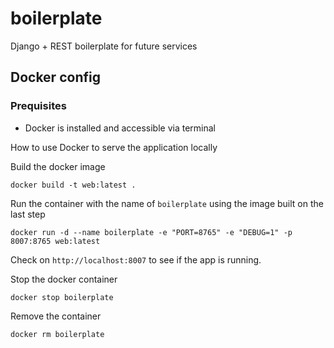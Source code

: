 # boilerplate
Django + REST boilerplate for future services

## Docker config
### Prequisites
- Docker is installed and accessible via terminal

How to use Docker to serve the application locally

Build the docker image
```
docker build -t web:latest .
```

Run the container with the name of `boilerplate` using the image built on the last step
```
docker run -d --name boilerplate -e "PORT=8765" -e "DEBUG=1" -p 8007:8765 web:latest
```

Check on `http://localhost:8007` to see if the app is running.

Stop the docker container
```
docker stop boilerplate
```

Remove the container
```
docker rm boilerplate
```